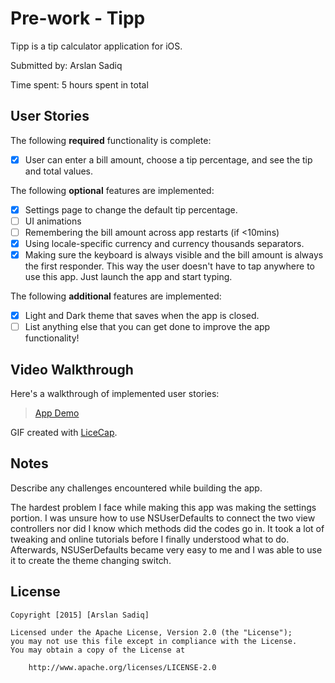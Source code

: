 # Pre-work - Tipp

Tipp is a tip calculator application for iOS.

Submitted by: Arslan Sadiq

Time spent: 5 hours spent in total

## User Stories

The following **required** functionality is complete:
* [X] User can enter a bill amount, choose a tip percentage, and see the tip and total values.

The following **optional** features are implemented:
* [X] Settings page to change the default tip percentage.
* [ ] UI animations
* [ ] Remembering the bill amount across app restarts (if <10mins)
* [X] Using locale-specific currency and currency thousands separators.
* [X] Making sure the keyboard is always visible and the bill amount is always the first responder. This way the user doesn't have to tap anywhere to use this app. Just launch the app and start typing.

The following **additional** features are implemented:

- [X] Light and Dark theme that saves when the app is closed.
- [ ] List anything else that you can get done to improve the app functionality!

## Video Walkthrough 

Here's a walkthrough of implemented user stories:

<blockquote class="imgur-embed-pub" lang="en" data-id="TbTE981"><a href="//imgur.com/TbTE981">App Demo</a></blockquote><script async src="//s.imgur.com/min/embed.js" charset="utf-8"></script>

GIF created with [LiceCap](http://www.cockos.com/licecap/).

## Notes

Describe any challenges encountered while building the app.

The hardest problem I face while making this app was making the settings portion. I was unsure how to use NSUserDefaults to connect the two view controllers nor did I know which methods did the codes go in. It took a lot of tweaking and online tutorials before I finally understood what to do. Afterwards, NSUSerDefaults became very easy to me and I was able to use it to create the theme changing switch.

## License

    Copyright [2015] [Arslan Sadiq]

    Licensed under the Apache License, Version 2.0 (the "License");
    you may not use this file except in compliance with the License.
    You may obtain a copy of the License at

        http://www.apache.org/licenses/LICENSE-2.0
